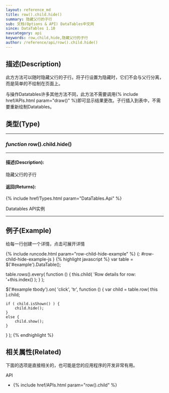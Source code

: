 ```yaml
---
layout: reference_md
title: row().child.hide()
summary: 隐藏父行的子行
sub: 文档(Options & API) DataTables中文网
since: DataTables 1.10
navcategory: api
keywords: row,child,hide,隐藏父行的子行
author: /reference/api/row().child.hide()
---
```


## 描述(Description)
此方方法可以随时隐藏父行的子行。将子行设置为隐藏时，它们不会与父行分离，而是简单的不绘制在页面上。

与操作Datatables许多其他方法不同，此方法不需要调用{% include href/APIs.html param="draw()" %}即可显示结果更改。子行插入到表中，不需要重新绘制Datatables。



## 类型(Type)
---
### _function_ **row().child.hide()**   
---
#### 描述(Description):
隐藏父行的子行

#### 返回(Returns):

{% include href/Types.html param="DataTables.Api" %}

Datatables API实例

--- 
    
## 例子(Example)

给每一行创建一个详情，点击可展开详情

{% include runcode.html param="row-child-hide-example" %}
{: #row-child-hide-example-js }
{% highlight javascript %}
var table = $('#example').DataTable();
 
table.rows().every( function () {
    this.child( 'Row details for row: '+this.index() );
} );
 
$('#example tbody').on( 'click', 'tr', function () {
    var child = table.row( this ).child;
 
    if ( child.isShown() ) {
        child.hide();
    }
    else {
        child.show();
    }
} );
{% endhighlight %}


## 相关属性(Related)
下面的选项是直接相关的，也可能是您的应用程序的开发非常有用。

API

- {% include href/APIs.html param="row().child" %}

